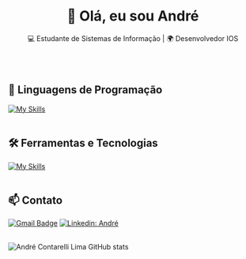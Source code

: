 <h1 align="center">👋 Olá, eu sou André</h1>

<p align="center">
  💻 Estudante de Sistemas de Informação | 🌍 Desenvolvedor IOS 
</p><br><br>


## 🚀 Linguagens de Programação
[![My Skills](https://skillicons.dev/icons?i=swift,java,python,javascript,c,sql)](https://skillicons.dev)<br><br>

## 🛠️ Ferramentas e Tecnologias
[![My Skills](https://skillicons.dev/icons?i=vscode,eclipse,github)](https://skillicons.dev)<br><br>

## 📫 Contato

[![Gmail Badge](https://img.shields.io/badge/-a.contarellilima@gmail.com-006bed?style=flat-square&logo=Gmail&logoColor=white&link=mailto:a.contarellilima@gmail.com)](mailto:a.contarellilima@gmail.com)
[![Linkedin: André](https://img.shields.io/badge/-LinkedIn-blue?style=flat-square&logo=Linkedin&logoColor=white&link=https://www.linkedin.com/in/andré-lima-4a658225a/)](https://www.linkedin.com/in/andré-lima-4a658225a/)
<br><br>


![André Contarelli Lima GitHub stats](https://github-readme-stats.vercel.app/api?username=AndreContarelli&show_icons=true&theme=radical)
